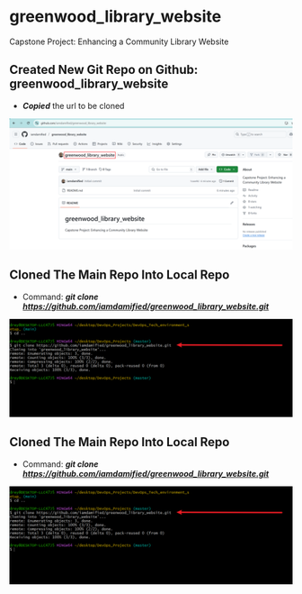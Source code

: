 # greenwood_library_website
Capstone Project: Enhancing a Community Library Website

## Created New Git Repo on Github: greenwood_library_website

- _**Copied**_ the url to be cloned

![sudo](./img/git_green_repo.png)


## Cloned The Main Repo Into Local Repo

- Command: _**git clone https://github.com/iamdamified/greenwood_library_website.git**_

![sudo](./img/clone_green.png)

## Cloned The Main Repo Into Local Repo

- Command: _**git clone https://github.com/iamdamified/greenwood_library_website.git**_

![sudo](./img/clone_green.png)